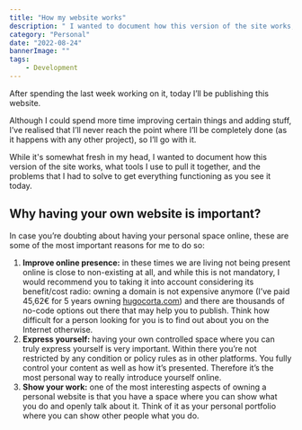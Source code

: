 ```yaml
---
title: "How my website works"
description: " I wanted to document how this version of the site works, what tools I use to pull it together, and the problems that I had to solve to get everything functioning as you see it today."
category: "Personal"
date: "2022-08-24"
bannerImage: ""
tags:
    - Development
---
```


After spending the last week working on it, today I’ll be publishing this website.

Although I could spend more time improving certain things and adding stuff, I’ve realised that I’ll never reach the point where I’ll be completely done (as it happens with any other project), so I’ll go with it.

While it's somewhat fresh in my head, I wanted to document how this version of the site works, what tools I use to pull it together, and the problems that I had to solve to get everything functioning as you see it today.

## Why having your own website is important?

In case you’re doubting about having your personal space online, these are some of the most important reasons for me to do so:

1. **Improve online presence:** in these times we are living not being present online is close to non-existing at all, and while this is not mandatory, I would recommend you to taking it into account considering its benefit/cost radio: owning a domain is not expensive anymore (I’ve paid 45,62€ for 5 years owning [hugocorta.com](https://hugocorta.com/)) and there are thousands of no-code options out there that may help you to publish. Think how difficult for a person looking for you is to find out about you on the Internet otherwise.
2. **Express yourself:** having your own controlled space where you can truly express yourself is very important. Within there you’re not restricted by any condition or policy rules as in other platforms. You fully control your content as well as how it’s presented. Therefore it’s the most personal way to really introduce yourself online.
3. **Show your work:** one of the most interesting aspects of owning a personal website is that you have a space where you can show what you do and openly talk about it. Think of it as your personal portfolio where you can show other people what you do.
